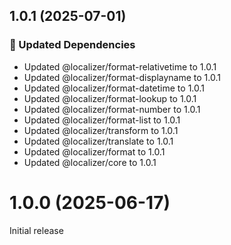 ## 1.0.1 (2025-07-01)

### 🧱 Updated Dependencies

- Updated @localizer/format-relativetime to 1.0.1
- Updated @localizer/format-displayname to 1.0.1
- Updated @localizer/format-datetime to 1.0.1
- Updated @localizer/format-lookup to 1.0.1
- Updated @localizer/format-number to 1.0.1
- Updated @localizer/format-list to 1.0.1
- Updated @localizer/transform to 1.0.1
- Updated @localizer/translate to 1.0.1
- Updated @localizer/format to 1.0.1
- Updated @localizer/core to 1.0.1

# 1.0.0 (2025-06-17)

Initial release
